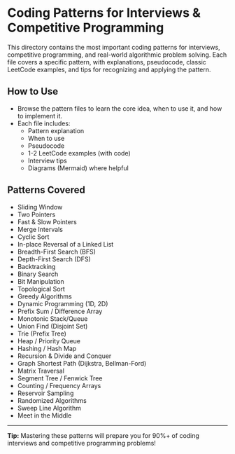 # Coding Patterns for Interviews & Competitive Programming

This directory contains the most important coding patterns for interviews, competitive programming, and real-world algorithmic problem solving. Each file covers a specific pattern, with explanations, pseudocode, classic LeetCode examples, and tips for recognizing and applying the pattern.

## How to Use
- Browse the pattern files to learn the core idea, when to use it, and how to implement it.
- Each file includes:
  - Pattern explanation
  - When to use
  - Pseudocode
  - 1-2 LeetCode examples (with code)
  - Interview tips
  - Diagrams (Mermaid) where helpful

## Patterns Covered
- Sliding Window
- Two Pointers
- Fast & Slow Pointers
- Merge Intervals
- Cyclic Sort
- In-place Reversal of a Linked List
- Breadth-First Search (BFS)
- Depth-First Search (DFS)
- Backtracking
- Binary Search
- Bit Manipulation
- Topological Sort
- Greedy Algorithms
- Dynamic Programming (1D, 2D)
- Prefix Sum / Difference Array
- Monotonic Stack/Queue
- Union Find (Disjoint Set)
- Trie (Prefix Tree)
- Heap / Priority Queue
- Hashing / Hash Map
- Recursion & Divide and Conquer
- Graph Shortest Path (Dijkstra, Bellman-Ford)
- Matrix Traversal
- Segment Tree / Fenwick Tree
- Counting / Frequency Arrays
- Reservoir Sampling
- Randomized Algorithms
- Sweep Line Algorithm
- Meet in the Middle

---

**Tip:** Mastering these patterns will prepare you for 90%+ of coding interviews and competitive programming problems! 